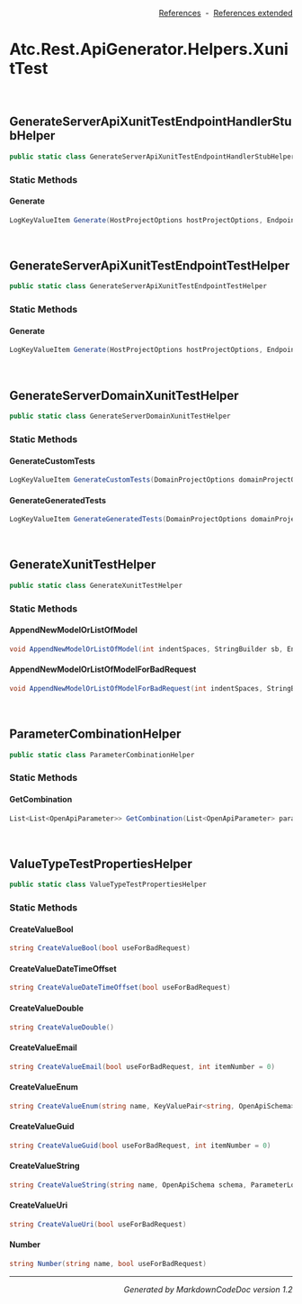 <div style='text-align: right'>

[References](Index.md)&nbsp;&nbsp;-&nbsp;&nbsp;[References extended](IndexExtended.md)
</div>

# Atc.Rest.ApiGenerator.Helpers.XunitTest

<br />


## GenerateServerApiXunitTestEndpointHandlerStubHelper

```csharp
public static class GenerateServerApiXunitTestEndpointHandlerStubHelper
```

### Static Methods


#### Generate

```csharp
LogKeyValueItem Generate(HostProjectOptions hostProjectOptions, EndpointMethodMetadata endpointMethodMetadata)
```

<br />


## GenerateServerApiXunitTestEndpointTestHelper

```csharp
public static class GenerateServerApiXunitTestEndpointTestHelper
```

### Static Methods


#### Generate

```csharp
LogKeyValueItem Generate(HostProjectOptions hostProjectOptions, EndpointMethodMetadata endpointMethodMetadata)
```

<br />


## GenerateServerDomainXunitTestHelper

```csharp
public static class GenerateServerDomainXunitTestHelper
```

### Static Methods


#### GenerateCustomTests

```csharp
LogKeyValueItem GenerateCustomTests(DomainProjectOptions domainProjectOptions, SyntaxGeneratorHandler sgHandler)
```
#### GenerateGeneratedTests

```csharp
LogKeyValueItem GenerateGeneratedTests(DomainProjectOptions domainProjectOptions, SyntaxGeneratorHandler sgHandler)
```

<br />


## GenerateXunitTestHelper

```csharp
public static class GenerateXunitTestHelper
```

### Static Methods


#### AppendNewModelOrListOfModel

```csharp
void AppendNewModelOrListOfModel(int indentSpaces, StringBuilder sb, EndpointMethodMetadata endpointMethodMetadata, OpenApiSchema schema, HttpStatusCode httpStatusCode, SchemaMapLocatedAreaType locatedArea, string variableName = data)
```
#### AppendNewModelOrListOfModelForBadRequest

```csharp
void AppendNewModelOrListOfModelForBadRequest(int indentSpaces, StringBuilder sb, EndpointMethodMetadata endpointMethodMetadata, OpenApiSchema schema, HttpStatusCode httpStatusCode, KeyValuePair<string, OpenApiSchema> badPropertySchema, string variableName = data)
```

<br />


## ParameterCombinationHelper

```csharp
public static class ParameterCombinationHelper
```

### Static Methods


#### GetCombination

```csharp
List<List<OpenApiParameter>> GetCombination(List<OpenApiParameter> parameters, bool useForBadRequest)
```

<br />


## ValueTypeTestPropertiesHelper

```csharp
public static class ValueTypeTestPropertiesHelper
```

### Static Methods


#### CreateValueBool

```csharp
string CreateValueBool(bool useForBadRequest)
```
#### CreateValueDateTimeOffset

```csharp
string CreateValueDateTimeOffset(bool useForBadRequest)
```
#### CreateValueDouble

```csharp
string CreateValueDouble()
```
#### CreateValueEmail

```csharp
string CreateValueEmail(bool useForBadRequest, int itemNumber = 0)
```
#### CreateValueEnum

```csharp
string CreateValueEnum(string name, KeyValuePair<string, OpenApiSchema> schemaForEnum, bool useForBadRequest)
```
#### CreateValueGuid

```csharp
string CreateValueGuid(bool useForBadRequest, int itemNumber = 0)
```
#### CreateValueString

```csharp
string CreateValueString(string name, OpenApiSchema schema, ParameterLocation? parameterLocation, bool useForBadRequest, int itemNumber = 0, string customValue = null)
```
#### CreateValueUri

```csharp
string CreateValueUri(bool useForBadRequest)
```
#### Number

```csharp
string Number(string name, bool useForBadRequest)
```
<hr /><div style='text-align: right'><i>Generated by MarkdownCodeDoc version 1.2</i></div>
